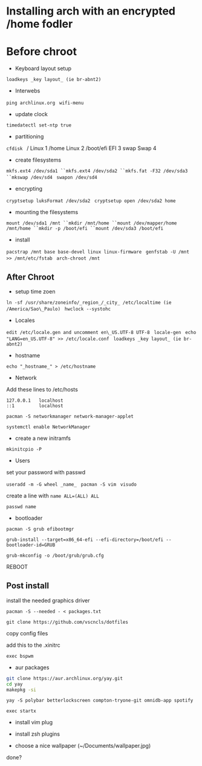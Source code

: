 # Installing arch with an encrypted /home fodler

# Before chroot

* Keyboard layout setup

`loadkeys _key layout_ (ie br-abnt2)`

* Interwebs

`ping archlinux.org
`
`wifi-menu
`
* update clock

`timedatectl set-ntp true
`
* partitioning

`cfdisk
`
/          Linux 1
/home      Linux 2
/boot/efi  EFI   3
swap       Swap  4

* create filesystems

`mkfs.ext4 /dev/sda1
``mkfs.ext4 /dev/sda2
``mkfs.fat -F32 /dev/sda3
``mkswap /dev/sd4
`
`swapon /dev/sd4
`
* encrypting

`cryptsetup luksFormat /dev/sda2
`
`cryptsetup open /dev/sda2 home
`
* mounting the filesystems

`mount /dev/sda1 /mnt
``mkdir /mnt/home
``mount /dev/mapper/home /mnt/home
``mkdir -p /boot/efi
``mount /dev/sda3 /boot/efi
`
* install

`pacstrap /mnt base base-devel linux linux-firmware
`
`genfstab -U /mnt >> /mnt/etc/fstab
`
`arch-chroot /mnt
`
## After Chroot

* setup time zoen

`ln -sf /usr/share/zoneinfo/_region_/_city_ /etc/localtime (ie /America/Sao\_Paulo)
    `
    `hwclock --systohc
    `
* Locales

`edit /etc/locale.gen and uncomment en\_US.UTF-8 UTF-8
`
`locale-gen
`
`echo "LANG=en_US.UTF-8" >> /etc/locale.conf
    `
`loadkeys _key layout_ (ie br-abnt2)
    `
* hostname

`echo "_hostname_" > /etc/hostname
`
* Network

Add these lines to /etc/hosts

```
127.0.0.1	localhost
::1		    localhost
```

`pacman -S networkmanager network-manager-applet
`

`systemctl enable NetworkManager`

* create a new initramfs

`mkinitcpio -P
`
* Users

set your password with passwd

`useradd -m -G wheel _name_
`
`pacman -S vim
`
`visudo`

create a line with `name ALL=(ALL) ALL`

`passwd name`

* bootloader

<!--TODO: try out refind (https://github.com/bobafetthotmail/refind-theme-regular)-->

`pacman -S grub efibootmgr`

`grub-install --target=x86_64-efi --efi-directory=/boot/efi --bootloader-id=GRUB`

`grub-mkconfig -o /boot/grub/grub.cfg`

REBOOT

## Post install

install the needed graphics driver

`pacman -S --needed - < packages.txt`

`git clone https://github.com/vscncls/dotfiles`

copy config files

add this to the .xinitrc

```
exec bspwm
```

* aur packages

```sh
git clone https://aur.archlinux.org/yay.git
cd yay
makepkg -si
```

`yay -S polybar betterlockscreen compton-tryone-git omnidb-app spotify`

`exec startx`

* install vim plug

* install zsh plugins

* choose a nice wallpaper (~/Documents/wallpaper.jpg)

done?

